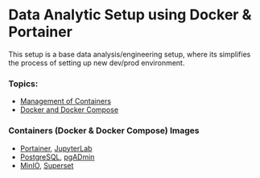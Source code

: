<!-- About The Project -->
# Data Analytic Setup using Docker & Portainer
This setup is a base data analysis/engineering setup, where its simplifies the process of setting up new dev/prod environment.

<!-- Topics -->
### Topics:
- <a href="#management-of-containers">Management of Containers</a>
- <a href="#Docker-and-Compose">Docker and Docker Compose</a>

<!-- Used Container Images -->
### Containers (Docker & Docker Compose) Images
- <a href="https://hub.docker.com/r/portainer/portainer-ce">Portainer</a>, <a href="https://hub.docker.com/r/jupyter/datascience-notebook">JupyterLab</a>
- <a href="https://hub.docker.com/_/postgres">PostgreSQL</a>, <a href="https://hub.docker.com/r/dpage/pgadmin4">pgADmin</a>
- <a href="https://hub.docker.com/r/bitnami/minio">MinIO</a>, <a href="https://hub.docker.com/r/tylerfowler/superset">Superset</a>